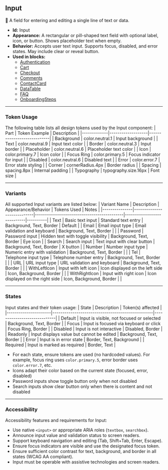 ## Input
📝 A field for entering and editing a single line of text or data.
- **Id:** Input
- **Appearance:** A rectangular or pill-shaped text field with optional label, icon, or button. Shows placeholder text when empty.
- **Behavior:** Accepts user text input. Supports focus, disabled, and error states. May include clear or reveal button.
- **Used in blocks:**
  - [Authentication](../blocks/Authentication.md)
  - [Cart](../blocks/Cart.md)
  - [Checkout](../blocks/Checkout.md)
  - [Comments](../blocks/Comments.md)
  - [ContactCard](../blocks/ContactCard.md)
  - [DataTable](../blocks/DataTable.md)
  - [FAQ](../blocks/FAQ.md)
  - [OnboardingSteps](../blocks/OnboardingSteps.md)

---

### Token Usage
The following table lists all design tokens used by the Input component:
| Part        | Token Example      | Description                |
|-------------|-------------------|----------------------------|
| Background  | color.neutral.1   | Input background           |
| Text        | color.neutral.9   | Input text color           |
| Border      | color.neutral.3   | Input border               |
| Placeholder | color.neutral.6   | Placeholder text color     |
| Icon        | color.primary.7   | Icon color                 |
| Focus Ring  | color.primary.5   | Focus indicator for input  |
| Disabled    | color.neutral.6   | Disabled text              |
| Error       | color.error.7     | Error state styling        |
| Corner      | cornerRadius.4px  | Border radius              |
| Spacing     | spacing.8px       | Internal padding           |
| Typography  | typography.size.16px | Font size                |

---

### Variants
All supported Input variants are listed below:
| Variant Name   | Description                | Appearance/Behavior                        | Tokens Used                | Notes    |
|---------------|----------------------------|--------------------------------------------|----------------------------|----------|
| Text          | Basic text input           | Standard text entry                        | Background, Text, Border   | Default  |
| Email         | Email input type           | Email validation and keyboard              | Background, Text, Border   |          |
| Password      | Password input             | Hidden text with toggle visibility         | Background, Text, Border   | Eye icon |
| Search        | Search input               | Text input with clear button               | Background, Text, Border   | X button |
| Number        | Number input type          | Numeric entry with validation              | Background, Text, Border   |          |
| Tel           | Telephone input type       | Telephone number entry                     | Background, Text, Border   |          |
| URL           | URL input type             | URL validation and keyboard                | Background, Text, Border   |          |
| WithLeftIcon  | Input with left icon       | Icon displayed on the left side            | Icon, Background, Border   |          |
| WithRightIcon | Input with right icon      | Icon displayed on the right side           | Icon, Background, Border   |          |

---

### States
Input states and their token usage:
| State                | Description                                      | Token(s) affected           |
|----------------------|--------------------------------------------------|-----------------------------|
| Default              | Input is visible, not focused or selected        | Background, Text, Border    |
| Focus                | Input is focused via keyboard or click           | Focus Ring, Border          |
| Disabled             | Input is not interactive                         | Disabled, Border            |
| Readonly             | Input displays value but cannot be edited        | Background, Text, Border    |
| Error                | Input is in error state                          | Border, Text, Background    |
| Required             | Input is marked as required                      | Border, Text                |

- For each state, ensure tokens are used (no hardcoded values). For example, focus ring uses `color.primary.5`, error border uses `color.error.7`, etc.
- Icons adapt their color based on the current state (focused, error, disabled)
- Password inputs show toggle button only when not disabled
- Search inputs show clear button only when there is content and not disabled

---

### Accessibility
Accessibility features and requirements for Input:
- Use native `<input>` or appropriate ARIA roles (`textbox`, `searchbox`).
- Announce input value and validation status to screen readers.
- Support keyboard navigation and editing (Tab, Shift+Tab, Enter, Escape).
- Ensure focus indicators are visible and use the designated focus token.
- Ensure sufficient color contrast for text, background, and border in all states (WCAG AA compliant).
- Input must be operable with assistive technologies and screen readers.
